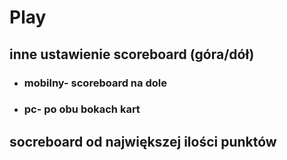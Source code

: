 # Play
## inne ustawienie scoreboard (góra/dół)
- ### mobilny- scoreboard na dole
- ### pc- po obu bokach kart
## socreboard od największej ilości punktów